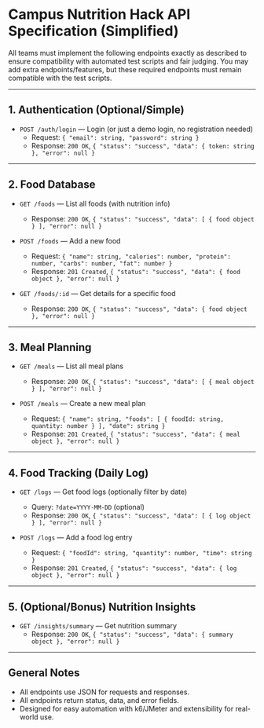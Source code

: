 # Campus Nutrition Hack API Specification (Simplified)

All teams must implement the following endpoints exactly as described to ensure compatibility with automated test scripts and fair judging. You may add extra endpoints/features, but these required endpoints must remain compatible with the test scripts.

---

## 1. Authentication (Optional/Simple)

- `POST /auth/login` — Login (or just a demo login, no registration needed)
  - Request: `{ "email": string, "password": string }`
  - Response: `200 OK`, `{ "status": "success", "data": { token: string }, "error": null }`

---

## 2. Food Database

- `GET /foods` — List all foods (with nutrition info)

  - Response: `200 OK`, `{ "status": "success", "data": [ { food object } ], "error": null }`

- `POST /foods` — Add a new food

  - Request: `{ "name": string, "calories": number, "protein": number, "carbs": number, "fat": number }`
  - Response: `201 Created`, `{ "status": "success", "data": { food object }, "error": null }`

- `GET /foods/:id` — Get details for a specific food
  - Response: `200 OK`, `{ "status": "success", "data": { food object }, "error": null }`

---

## 3. Meal Planning

- `GET /meals` — List all meal plans

  - Response: `200 OK`, `{ "status": "success", "data": [ { meal object } ], "error": null }`

- `POST /meals` — Create a new meal plan
  - Request: `{ "name": string, "foods": [ { foodId: string, quantity: number } ], "date": string }`
  - Response: `201 Created`, `{ "status": "success", "data": { meal object }, "error": null }`

---

## 4. Food Tracking (Daily Log)

- `GET /logs` — Get food logs (optionally filter by date)

  - Query: `?date=YYYY-MM-DD` (optional)
  - Response: `200 OK`, `{ "status": "success", "data": [ { log object } ], "error": null }`

- `POST /logs` — Add a food log entry
  - Request: `{ "foodId": string, "quantity": number, "time": string }`
  - Response: `201 Created`, `{ "status": "success", "data": { log object }, "error": null }`

---

## 5. (Optional/Bonus) Nutrition Insights

- `GET /insights/summary` — Get nutrition summary
  - Response: `200 OK`, `{ "status": "success", "data": { summary object }, "error": null }`

---

## General Notes

- All endpoints use JSON for requests and responses.
- All endpoints return status, data, and error fields.
- Designed for easy automation with k6/JMeter and extensibility for real-world use.
